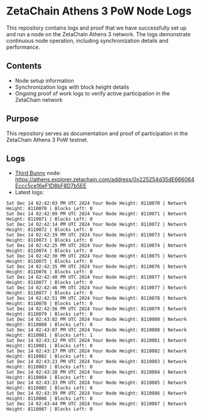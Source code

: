 # ZetaChain Athens 3 PoW Node Logs
This repository contains logs and proof that we have successfully set up and run a node on the ZetaChain Athens 3 network. The logs demonstrate continuous node operation, including synchronization details and performance.

## Contents
- Node setup information
- Synchronization logs with block height details
- Ongoing proof of work logs to verify active participation in the ZetaChain network

## Purpose
This repository serves as documentation and proof of participation in the ZetaChain Athens 3 PoW testnet.

## Logs

- [Third Bunny](https://thirdbunny.xyz/) node: https://athens.explorer.zetachain.com/address/0x225254d35dE666064Eccc5ce16eF1D8bF8D7b5EE
- Latest logs:
```
Sat Dec 14 02:42:03 PM UTC 2024 Your Node Height: 8110070 | Network Height: 8110070 | Blocks Left: 0
Sat Dec 14 02:42:09 PM UTC 2024 Your Node Height: 8110071 | Network Height: 8110071 | Blocks Left: 0
Sat Dec 14 02:42:14 PM UTC 2024 Your Node Height: 8110072 | Network Height: 8110072 | Blocks Left: 0
Sat Dec 14 02:42:19 PM UTC 2024 Your Node Height: 8110073 | Network Height: 8110073 | Blocks Left: 0
Sat Dec 14 02:42:25 PM UTC 2024 Your Node Height: 8110074 | Network Height: 8110074 | Blocks Left: 0
Sat Dec 14 02:42:30 PM UTC 2024 Your Node Height: 8110075 | Network Height: 8110075 | Blocks Left: 0
Sat Dec 14 02:42:35 PM UTC 2024 Your Node Height: 8110076 | Network Height: 8110076 | Blocks Left: 0
Sat Dec 14 02:42:40 PM UTC 2024 Your Node Height: 8110077 | Network Height: 8110077 | Blocks Left: 0
Sat Dec 14 02:42:46 PM UTC 2024 Your Node Height: 8110077 | Network Height: 8110077 | Blocks Left: 0
Sat Dec 14 02:42:51 PM UTC 2024 Your Node Height: 8110078 | Network Height: 8110078 | Blocks Left: 0
Sat Dec 14 02:42:56 PM UTC 2024 Your Node Height: 8110079 | Network Height: 8110079 | Blocks Left: 0
Sat Dec 14 02:43:02 PM UTC 2024 Your Node Height: 8110080 | Network Height: 8110080 | Blocks Left: 0
Sat Dec 14 02:43:07 PM UTC 2024 Your Node Height: 8110080 | Network Height: 8110081 | Blocks Left: 1
Sat Dec 14 02:43:12 PM UTC 2024 Your Node Height: 8110081 | Network Height: 8110081 | Blocks Left: 0
Sat Dec 14 02:43:17 PM UTC 2024 Your Node Height: 8110082 | Network Height: 8110082 | Blocks Left: 0
Sat Dec 14 02:43:23 PM UTC 2024 Your Node Height: 8110083 | Network Height: 8110083 | Blocks Left: 0
Sat Dec 14 02:43:28 PM UTC 2024 Your Node Height: 8110084 | Network Height: 8110084 | Blocks Left: 0
Sat Dec 14 02:43:33 PM UTC 2024 Your Node Height: 8110085 | Network Height: 8110085 | Blocks Left: 0
Sat Dec 14 02:43:39 PM UTC 2024 Your Node Height: 8110086 | Network Height: 8110086 | Blocks Left: 0
Sat Dec 14 02:43:44 PM UTC 2024 Your Node Height: 8110087 | Network Height: 8110087 | Blocks Left: 0
```
